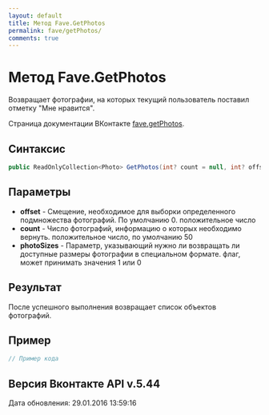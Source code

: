 ```yaml
---
layout: default
title: Метод Fave.GetPhotos
permalink: fave/getPhotos/
comments: true
---
```

# Метод Fave.GetPhotos
Возвращает фотографии, на которых текущий пользователь поставил отметку "Мне нравится".

Страница документации ВКонтакте [fave.getPhotos](https://vk.com/dev/fave.getPhotos).
## Синтаксис
``` csharp
public ReadOnlyCollection<Photo> GetPhotos(int? count = null, int? offset = null, bool? photoSizes = null)
```

## Параметры
+ **offset** - Смещение, необходимое для выборки определенного подмножества фотографий.
По умолчанию 0. положительное число
+ **count** - Число фотографий, информацию о которых необходимо вернуть. положительное число, по умолчанию 50
+ **photoSizes** - Параметр, указывающий нужно ли возвращать ли доступные размеры фотографии в специальном формате. флаг, может принимать значения 1 или 0

## Результат
После успешного выполнения возвращает список объектов фотографий.

## Пример
``` csharp
// Пример кода
```

## Версия Вконтакте API v.5.44
Дата обновления: 29.01.2016 13:59:16
